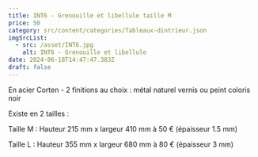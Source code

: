 ```yaml
---
title: INT6 - Grenouille et libellule taille M
price: 50
category: src/content/categories/Tableaux-dintrieur.json
imgSrcList:
  - src: /asset/INT6.jpg
    alt: INT6 - Grenouille et libellule
date: 2024-06-18T14:47:47.383Z
draft: false
---
```


En acier Corten - 2 finitions au choix : métal naturel vernis ou peint coloris noir

Existe en 2 tailles : 

Taille M : Hauteur  215 mm x largeur 410 mm à 50 € (épaisseur 1.5 mm)

Taille L : Hauteur  355 mm x largeur 680 mm à 80 € (épaisseur 3 mm)

